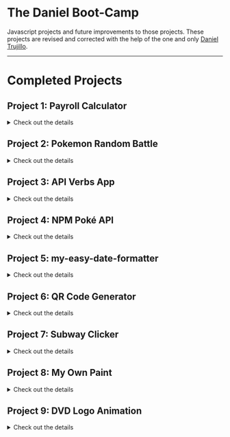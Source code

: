 # The Daniel Boot-Camp

Javascript projects and future improvements to those projects. These projects are revised and corrected with the help of the one and only [Daniel Trujillo](https://github.com/danieltrujillo003).

---

# Completed Projects

## Project 1: Payroll Calculator
<details>
<summary>Check out the details</summary>

A Payroll app that was created to track employees' payments throughout their entire contract time.

### Preview

![image](https://github.com/user-attachments/assets/5a22e15b-51eb-47cb-b374-143ad27cd859)


### Link to Demo

[Payroll Calculator](https://regal-chaja-a4a36e.netlify.app)
</details>

## Project 2: Pokemon Random Battle
<details>
<summary>Check out the details</summary>

This app plays a random fight between two Pokemons

### Preview

![gif_recording](https://github.com/user-attachments/assets/1c7e681a-214d-47f7-923a-fa0ccc39f912)

### Link to Demo

[Pokemon Random Battle](https://idyllic-treacle-712444.netlify.app)
</details>

## Project 3: API Verbs App
<details>
<summary>Check out the details</summary>

This app was created to test the 4 basic HTTP verbs: GET, POST, PUT and DELETE

### Preview

![opera_cPewIDRrjP](https://github.com/user-attachments/assets/15e5e51b-bee4-44c8-95e0-2e352ff5f4d7)

### Link to Demo

[API Verbs App](https://api-verbs-app.netlify.app)
</details>

## Project 4: NPM Poké API
<details>
<summary>Check out the details</summary>

This app is an npm package that you can install to retrieve basic data about a Pokémon you input as an argument.

### Preview

![npm-poke-api gif](https://github.com/user-attachments/assets/c26dc013-6491-4882-bdee-9246bfc48167)

### Link to Demo

[NPM Poké API](https://www.npmjs.com/package/npm-poke-api)
</details>

## Project 5: my-easy-date-formatter
<details>
<summary>Check out the details</summary>

An npm package aimed to help formatting dates into a more human-friendly way.

### Link to NPM Package

[my-easy-date-formatter](https://www.npmjs.com/package/my-easy-date-formatter)
</details>

## Project 6: QR Code Generator
<details>
<summary>Check out the details</summary>


### Preview

![Untitled video - Made with Clipchamp (1)](https://github.com/user-attachments/assets/15dadd73-7c95-4aba-ac8f-8d3df90074a6)

### Link to Demo

[QR Code Generator](https://my-qr-code-devchallenge.netlify.app/)
</details>

## Project 7: Subway Clicker
<details>
<summary>Check out the details</summary>

### Preview

![firefox_DSfxXGP4Gm](https://github.com/user-attachments/assets/590a8a8c-2db3-4b6b-aeb5-ad466b364ef3)

### Link to Demo

[Subway Clicker](https://subway-clicker.netlify.app/)
</details>

## Project 8: My Own Paint
<details>
<summary>Check out the details</summary>

### Preview

![msedge_04gi8dNi48](https://github.com/user-attachments/assets/cac205b0-9a27-4a46-8564-f947be014de6)


### Link to Demo

[My Own Paint](https://my-own-paint.netlify.app/)
</details>

## Project 9: DVD Logo Animation
<details>
<summary>Check out the details</summary>

### Preview

![msedge_AOGc5JsM38](https://github.com/user-attachments/assets/dea27cc1-f806-4c59-a637-a213ff4de24d)

### Link to Demo

[DVD Logo Animation](https://dvd-logo-animation.netlify.app/)
</details>
